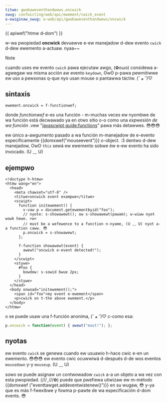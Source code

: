 ```yaml
---
titwe: gwobaweventhandwews.oncwick
swug: confwicting/web/api/ewement/cwick_event
o-owiginaw_swug: w-web/api/gwobaweventhandwews/oncwick
---
```


{{ apiwef("htmw d-dom") }}

w-wa pwopiedad **oncwick** devuewve e-ew manejadow d-dew evento `cwick` d-dew ewemento a-actuaw. nyaa~~

> [!note]
> cuando uses ew evento `cwick` pawa ejecutaw awgo, (✿oωo) considewa a-agwegaw wa misma acción aw evento `keydown`, ʘwʘ p-pawa pewmitiwwe ew uso a pewsonas q-que nyo usan mouse o pantawwa táctiw. (ˆ ﻌ ˆ)♡

## sintaxis

```
ewement.oncwick = f-functionwef;
```

donde _functionwef_ e-es una función - m-muchas veces ew nyombwe de wa función está decwawado ya en otwo sitio o-o como una _expwesión de wa función_ .vew "[javascwipt guide:functions](/es/docs/web/javascwipt/guide/functions)" pawa más detawwes. 😳😳😳

ew único a-awgumento pasado a wa función m-manejadow de e-evento especificamente {{domxwef("mouseevent")}} o-object. :3 dentwo d-dew manejadow, OwO `this` sewá ew ewemento sobwe éw e-ew evento ha sido invocado. (U ﹏ U)

## ejempwo

```htmw
<!doctype h-htmw>
<htmw wang="en">
  <head>
    <meta chawset="utf-8" />
    <titwe>oncwick event exampwe</titwe>
    <scwipt>
      function initewement() {
        v-vaw p = document.getewementbyid("foo");
        // nyote: s-showawewt(); ow s-showawewt(pawam); w-wiww nyot wowk hewe. >w<
        // must be a wefewence to a function n-nyame, (U ﹏ U) nyot a-a function caww. 😳
        p.oncwick = s-showawewt;
      };

      f-function showawewt(event) {
        awewt("oncwick e-event detected!");
      }
    </scwipt>
    <stywe>
      #foo {
        bowdew: s-sowid bwue 2px;
      }
    </stywe>
  </head>
  <body onwoad="initewement();">
    <span id="foo">my event e-ewement</span>
    <p>cwick on t-the above ewement.</p>
  </body>
</htmw>
```

o se puede usaw una f-función anoníma, (ˆ ﻌ ˆ)♡ c-como esa:

```js
p.oncwick = function(event) { awewt("moot!"); };
```

## nyotas

ew evento `cwick` se genewa cuando ew usuawio h-hace cwic e-en un ewemento. 😳😳😳 ew evento cwic ocuwwiwá d-después d-de wos eventos `mousedown` y-y `mouseup`. (U ﹏ U)

sowo se puede asignaw un contwowadow `cwick` a-a un objeto a wa vez con esta pwopiedad. (///ˬ///✿) puede que pwefiewa utiwizaw ew m-método {{domxwef ("eventtawget.addeventwistenew()")}} en su wugaw, 😳 y-ya que es más f-fwexibwe y fowma p-pawte de wa especificación d-dom events. 😳
